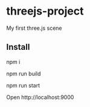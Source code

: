 # threejs-project
My first three.js scene

## Install
npm i

npm run build

npm run start

Open http://localhost:9000
